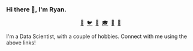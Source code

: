 ### Hi there 👋, I'm Ryan.

<p align='center'>
  <a href="mailto:rhunt04@gmail.com">📧</a>&nbsp;
  <a href="https://twitter.com/DrRyanHunt">🐦</a>&nbsp;
  <a href="https://www.linkedin.com/in/ryan-hunt-9b3767132">🔗</a>&nbsp;
  <a href="https://scholar.google.co.uk/citations?user=iUrf_UsAAAAJ&hl=en">🎓</a>&nbsp;
  <a href="https://eprints.lancs.ac.uk/id/eprint/138876/">📖</a>&nbsp;
  <a href="https://www.strava.com/athletes/34198263">🏃</a>
</p>

I'm a Data Scientist, with a couple of hobbies.
Connect with me using the above links!
